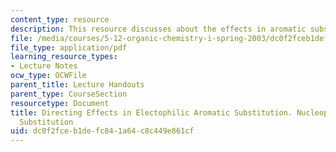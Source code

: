 ```yaml
---
content_type: resource
description: This resource discusses about the effects in aromatic substitutions.
file: /media/courses/5-12-organic-chemistry-i-spring-2003/dc0f2fceb1defc841a64c8c449e861cf_14.pdf
file_type: application/pdf
learning_resource_types:
- Lecture Notes
ocw_type: OCWFile
parent_title: Lecture Handouts
parent_type: CourseSection
resourcetype: Document
title: Directing Effects in Electophilic Aromatic Substitution. Nucleophilic Aromatic
  Substitution
uid: dc0f2fce-b1de-fc84-1a64-c8c449e861cf
---
```

